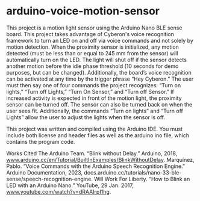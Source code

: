 # arduino-voice-motion-sensor
This project is a motion light sensor using the Arduino Nano BLE sense board. This project takes advantage of Cyberon's voice recognition framework to turn an LED on and off via voice commands and not solely by motion detection.
When the proximity sensor is initialized, any motion detected  (must be less than or equal to 245 mm from the sensor) will automatically turn on the LED. The light will shut off if the sensor detects another motion before the idle phase threshold (10 seconds for demo purposes, but can be changed). Additionally, the board’s voice recognition can be activated at any time by the trigger phrase “Hey Cyberon.” The user must then say one of four commands the project recognizes: “Turn on lights,” “Turn off Lights,” “Turn On Sensor,” and “Turn off Sensor.” If increased activity is expected in front of the motion light, the proximity sensor can be turned off. The sensor can also be turned back on when the user sees fit. Additionally, the commands “Turn on lights” and “Turn off Lights” allow the user to adjust the lights when the sensor is off.

This project was written and compiled using the Arduino IDE. You must include both license and header files as well as the arduino ino file, which contains the program code.

Works Cited
The Arduino Team. “Blink without Delay.” Arduino, 2018, www.arduino.cc/en/Tutorial/BuiltInExamples/BlinkWithoutDelay. 
Marquínez, Pablo. “Voice Commands with the Arduino Speech Recognition Engine.” Arduino Documentation, 2023, docs.arduino.cc/tutorials/nano-33-ble-sense/speech-recognition-engine. 
Will Work For Liberty. “How to Blink an LED with an Arduino Nano.” YouTube, 29 Jan. 2017, www.youtube.com/watch?v=dRAAIrpI1hg. 
